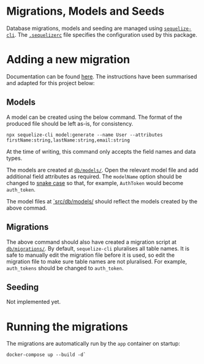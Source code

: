 # Migrations, Models and Seeds
Database migrations, models and seeding are managed using [`sequelize-cli`](https://www.npmjs.com/package/sequelize-cli). The [`.sequelizerc`](../.sequelizerc) file specifies the configuration used by this package.

# Adding a new migration
Documentation can be found [here](https://sequelize.org/docs/v6/other-topics/migrations). The instructions have been summarised and adapted for this project below:

## Models
A model can be created using the below command. The format of the produced file should be left as-is, for consistency.

```
npx sequelize-cli model:generate --name User --attributes firstName:string,lastName:string,email:string
```

At the time of writing, this command only accepts the field names and data types.

The models are created at [`db/models/`](./models/). Open the relevant model file and add additional field attributes as required. The `modelName` option should be changed to [snake case](https://en.wikipedia.org/wiki/Snake_case) so that, for example, `AuthToken` would become `auth_token`.

The model files at [`src/db/models/](../src/db/models/) should reflect the models created by the above commad.

## Migrations
The above command should also have created a migration script at [`db/migrations/`](./migrations/). By default, `sequelize-cli` pluralises all table names. It is safe to manually edit the migration file before it is used, so edit the migration file to make sure table names are not pluralised. For example, `auth_tokens` should be changed to `auth_token`.

## Seeding
Not implemented yet.

# Running the migrations
The migrations are automatically run by the `app` container on startup:

```
docker-compose up --build -d`
```
